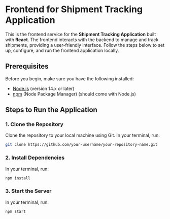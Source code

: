 # Frontend for Shipment Tracking Application

This is the frontend service for the **Shipment Tracking Application** built with **React**. The frontend interacts with the backend to manage and track shipments, providing a user-friendly interface. Follow the steps below to set up, configure, and run the frontend application locally.

## Prerequisites

Before you begin, make sure you have the following installed:
- [Node.js](https://nodejs.org/) (version 14.x or later)
- [npm](https://www.npmjs.com/) (Node Package Manager) (should come with Node.js)

## Steps to Run the Application

### 1. Clone the Repository
Clone the repository to your local machine using Git. In your terminal, run:

```bash
git clone https://github.com/your-username/your-repository-name.git
```

### 2. Install Dependencies
In your terminal, run:

```bash
npm install
```

### 3. Start the Server
In your terminal, run:

```bash
npm start
```